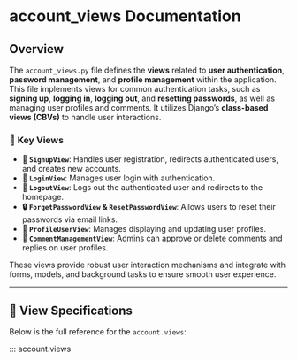 # account_views Documentation

## Overview

The `account_views.py` file defines the **views** related to **user authentication**, **password management**, and **profile management** within the application. This file implements views for common authentication tasks, such as **signing up**, **logging in**, **logging out**, and **resetting passwords**, as well as managing user profiles and comments. It utilizes Django’s **class-based views (CBVs)** to handle user interactions.

### 📌 **Key Views**
- **👤 `SignupView`**: Handles user registration, redirects authenticated users, and creates new accounts.
- **🔑 `LoginView`**: Manages user login with authentication.
- **🚪 `LogoutView`**: Logs out the authenticated user and redirects to the homepage.
- **🔒 `ForgetPasswordView` & `ResetPasswordView`**: Allows users to reset their passwords via email links.
- **👥 `ProfileUserView`**: Manages displaying and updating user profiles.
- **💬 `CommentManagementView`**: Admins can approve or delete comments and replies on user profiles.

These views provide robust user interaction mechanisms and integrate with forms, models, and background tasks to ensure smooth user experience.

---

## 📝 **View Specifications**  
Below is the full reference for the `account.views`:

::: account.views
